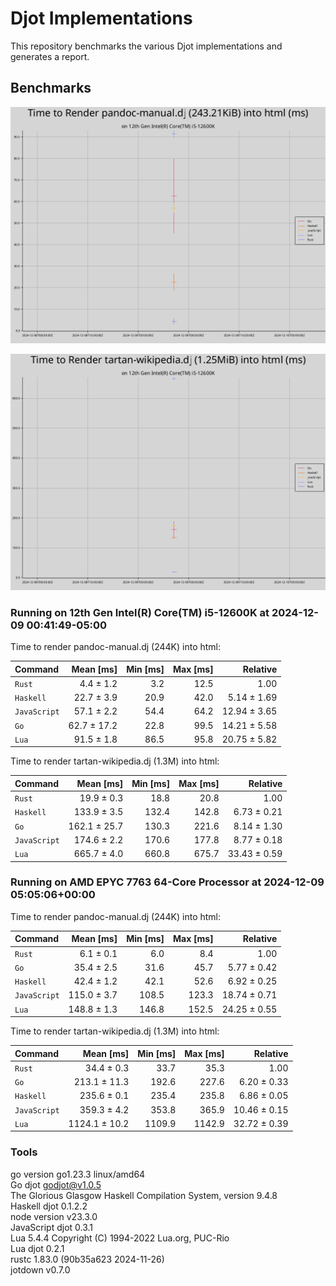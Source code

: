 # Djot Implementations

This repository benchmarks the various Djot implementations and generates a report.

## Benchmarks

![pandoc manual benchmarks](pandoc-manual-benchmarks.png "Pandoc Manual Benchmarks")

![tartan wikipedia benchmarks](tartan-wikipedia-benchmarks.png "Tartan Wikipedia Benchmarks")

### Running on 12th Gen Intel(R) Core(TM) i5-12600K at 2024-12-09 00:41:49-05:00

Time to render pandoc-manual.dj (244K) into html:

| Command | Mean [ms] | Min [ms] | Max [ms] | Relative |
|:---|---:|---:|---:|---:|
| `Rust` | 4.4 ± 1.2 | 3.2 | 12.5 | 1.00 |
| `Haskell` | 22.7 ± 3.9 | 20.9 | 42.0 | 5.14 ± 1.69 |
| `JavaScript` | 57.1 ± 2.2 | 54.4 | 64.2 | 12.94 ± 3.65 |
| `Go` | 62.7 ± 17.2 | 22.8 | 99.5 | 14.21 ± 5.58 |
| `Lua` | 91.5 ± 1.8 | 86.5 | 95.8 | 20.75 ± 5.82 |

Time to render tartan-wikipedia.dj (1.3M) into html:

| Command | Mean [ms] | Min [ms] | Max [ms] | Relative |
|:---|---:|---:|---:|---:|
| `Rust` | 19.9 ± 0.3 | 18.8 | 20.8 | 1.00 |
| `Haskell` | 133.9 ± 3.5 | 132.4 | 142.8 | 6.73 ± 0.21 |
| `Go` | 162.1 ± 25.7 | 130.3 | 221.6 | 8.14 ± 1.30 |
| `JavaScript` | 174.6 ± 2.2 | 170.6 | 177.8 | 8.77 ± 0.18 |
| `Lua` | 665.7 ± 4.0 | 660.8 | 675.7 | 33.43 ± 0.59 |

### Running on AMD EPYC 7763 64-Core Processor at 2024-12-09 05:05:06+00:00

Time to render pandoc-manual.dj (244K) into html:

| Command | Mean [ms] | Min [ms] | Max [ms] | Relative |
|:---|---:|---:|---:|---:|
| `Rust` | 6.1 ± 0.1 | 6.0 | 8.4 | 1.00 |
| `Go` | 35.4 ± 2.5 | 31.6 | 45.7 | 5.77 ± 0.42 |
| `Haskell` | 42.4 ± 1.2 | 42.1 | 52.6 | 6.92 ± 0.25 |
| `JavaScript` | 115.0 ± 3.7 | 108.5 | 123.3 | 18.74 ± 0.71 |
| `Lua` | 148.8 ± 1.3 | 146.8 | 152.5 | 24.25 ± 0.55 |

Time to render tartan-wikipedia.dj (1.3M) into html:

| Command | Mean [ms] | Min [ms] | Max [ms] | Relative |
|:---|---:|---:|---:|---:|
| `Rust` | 34.4 ± 0.3 | 33.7 | 35.3 | 1.00 |
| `Go` | 213.1 ± 11.3 | 192.6 | 227.6 | 6.20 ± 0.33 |
| `Haskell` | 235.6 ± 0.1 | 235.4 | 235.8 | 6.86 ± 0.05 |
| `JavaScript` | 359.3 ± 4.2 | 353.8 | 365.9 | 10.46 ± 0.15 |
| `Lua` | 1124.1 ± 10.2 | 1109.9 | 1142.9 | 32.72 ± 0.39 |

### Tools

go version go1.23.3 linux/amd64  
Go djot godjot@v1.0.5  
The Glorious Glasgow Haskell Compilation System, version 9.4.8  
Haskell djot 0.1.2.2  
node version v23.3.0  
JavaScript djot 0.3.1  
Lua 5.4.4  Copyright (C) 1994-2022 Lua.org, PUC-Rio  
Lua djot 0.2.1  
rustc 1.83.0 (90b35a623 2024-11-26)  
jotdown v0.7.0
